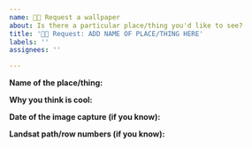 ```yaml
---
name: 🙏🏽 Request a wallpaper
about: Is there a particular place/thing you'd like to see?
title: '🙏🏽 Request: ADD NAME OF PLACE/THING HERE'
labels: ''
assignees: ''

---
```


<!-- Please fill out the title 👆🏽 and template 👇🏽 in as much detail as possible. -->

**Name of the place/thing:**

**Why you think is cool:**

**Date of the image capture (if you know):**

**Landsat path/row numbers (if you know):**
